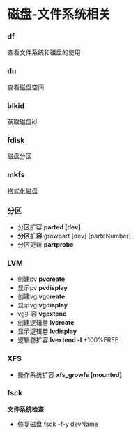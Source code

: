 # 磁盘-文件系统相关



### df&#x20;

查看文件系统和磁盘的使用

### du&#x20;

查看磁盘空间

### blkid

获取磁盘id

### fdisk

磁盘分区

### mkfs

格式化磁盘

### 分区

* 分区扩容 **parted \[dev]**
* **分区扩容** growpart \[dev] \[parteNumber]
* 分区更新 **partprobe**

### LVM

* 创建pv  **pvcreate**&#x20;
* 显示pv **pvdisplay**
* 创建vg **vgcreate**
* 显示vg **vgdisplay**
* vg扩容 **vgextend**
* 创建逻辑卷 **lvcreate**
* 显示逻辑卷 **lvdisplay**
* 逻辑卷扩容 **lvextend -l** +100%FREE

### XFS

* 操作系统扩容  **xfs\_growfs \[mounted]**

### **fsck**

**文件系统检查**

* 修复磁盘  fsck -f-y devName



